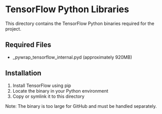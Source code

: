 # TensorFlow Python Libraries

This directory contains the TensorFlow Python binaries required for the project.

## Required Files
- _pywrap_tensorflow_internal.pyd (approximately 920MB)

## Installation
1. Install TensorFlow using pip
2. Locate the binary in your Python environment
3. Copy or symlink it to this directory

Note: The binary is too large for GitHub and must be handled separately.


